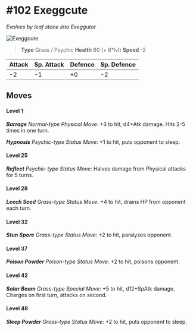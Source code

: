 # #102 Exeggcute
*Evolves by leaf stone into Exeggutor*

![Exeggcute](https://img.pokemondb.net/sprites/home/normal/1x/exeggcute.png)

> **Type** Grass / Psychic
> **Health** 60 (+ 6\*lvl)
> **Speed** -2

| Attack | Sp. Attack | Defence | Sp. Defence |
| ------ | ---------- | ------- | ----------- |
| -2 | -1 | +0 | -2 |

## Moves
#### Level 1

***Barrage** Normal-type Physical Move*: +3 to hit, d4+Atk damage. Hits 2-5 times in one turn.

***Hypnosis** Psychic-type Status Move*: +1 to hit, puts opponent to sleep.
#### Level 25

***Reflect** Psychic-type Status Move*: Halves damage from Physical attacks for 5 turns.
#### Level 28

***Leech Seed** Grass-type Status Move*: +4 to hit, drains HP from opponent each turn.
#### Level 32

***Stun Spore** Grass-type Status Move*: +2 to hit, paralyzes opponent.
#### Level 37

***Poison Powder** Poison-type Status Move*: +2 to hit, poisons opponent.
#### Level 42

***Solar Beam** Grass-type Special Move*: +5 to hit, d12+SpAtk damage. Charges on first turn, attacks on second.
#### Level 48

***Sleep Powder** Grass-type Status Move*: +2 to hit, puts opponent to sleep.

